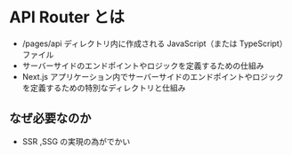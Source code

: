 # API Router とは

- /pages/api ディレクトリ内に作成される JavaScript（または TypeScript）ファイル
- サーバーサイドのエンドポイントやロジックを定義するための仕組み
- Next.js アプリケーション内でサーバーサイドのエンドポイントやロジックを定義するための特別なディレクトリと仕組み

## なぜ必要なのか

- SSR ,SSG の実現の為がでかい
